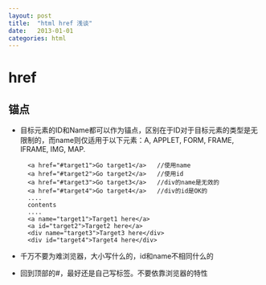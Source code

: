 ```yaml
---
layout: post
title:  "html href 浅谈"
date:   2013-01-01
categories: html
---
```

# href

## 锚点

* 目标元素的ID和Name都可以作为锚点，区别在于ID对于目标元素的类型是无限制的，而name则仅适用于以下元素：A, APPLET, FORM, FRAME, IFRAME, IMG, MAP.

		<a href="#target1">Go target1</a>   //使用name  
	    <a href="#target2">Go target2</a>   //使用id  
	    <a href="#target3">Go target3</a>   //div的name是无效的  
	    <a href="#target4">Go target4</a>   //div的id是OK的  
	    ....  
	    contents  
	    ....  
	    <a name="target1">Target1 here</a>  
	    <a id="target2">Target2 here</a>  
		<div name="target3">Target3 here</div>  
		<div id="target4">Target4 here</div> 

* 千万不要为难浏览器，大小写什么的，id和name不相同什么的

* 回到顶部的#，最好还是自己写标签。不要依靠浏览器的特性